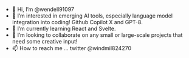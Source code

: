 - 👋 Hi, I’m @wendell91097
- 👀 I’m interested in emerging AI tools, especially language model integration into coding! Github Copilot X and GPT-8. 
- 🌱 I’m currently learning React and Svelte.
- 💞️ I’m looking to collaborate on any small or large-scale projects that need some creative input!
- 📫 How to reach me ...
  twitter
  @windmil824270
<!---
wendell91097/wendell91097 is a ✨ special ✨ repository because its `README.md` (this file) appears on your GitHub profile.
You can click the Preview link to take a look at your changes.
--->
